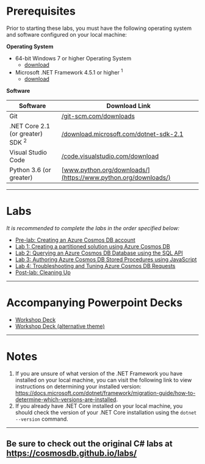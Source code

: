 # Prerequisites

Prior to starting these labs, you must have the following operating system and software configured on your local machine:

**Operating System**

- 64-bit Windows 7 or higher Operating System
    - [download](https://www.microsoft.com/windows/get-windows-10)
- Microsoft .NET Framework 4.5.1 or higher <sup>1</sup>
    - [download](http://go.microsoft.com/fwlink/?LinkId=863262)

**Software**

| Software | Download Link |
| --- | --- |
| Git | [/git-scm.com/downloads](https://git-scm.com/downloads) |
| .NET Core 2.1 (or greater) SDK <sup>2</sup> | [/download.microsoft.com/dotnet-sdk-2.1](https://download.microsoft.com/download/E/2/6/E266C257-F7AF-4E79-8EA2-DF26031C84E2/dotnet-sdk-2.1.103-win-gs-x64.exe) |
| Visual Studio Code | [/code.visualstudio.com/download](https://go.microsoft.com/fwlink/?Linkid=852157) |
| Python 3.6 (or greater)| [www.python.org/downloads/](https://www.python.org/downloads/) |

---


# Labs

*It is recommended to complete the labs in the order specified below:*

- [Pre-lab: Creating an Azure Cosmos DB account](labs/MD/01-getting_started.md)
- [Lab 1: Creating a partitioned solution using Azure Cosmos DB](labs/PDF/Lab1-createCollectionsPopulate.pdf)
- [Lab 2: Querying an Azure Cosmos DB Database using the SQL API](labs/PDF/Lab2-SQL-API-Python.pdf)
- [Lab 3: Authoring Azure Cosmos DB Stored Procedures using JavaScript ](labs/PDF/Lab3-AuthoringCosmosDB_StoredProcedures.pdf)
- [Lab 4: Troubleshooting and Tuning Azure Cosmos DB Requests](labs/PDF/Lab4-TroubleshootingAndTuningCosmosDBqueries.pdf)
- [Post-lab: Cleaning Up](labs/MD/06-cleaning_up.md)

---

# Accompanying Powerpoint Decks

- [Workshop Deck](./decks/cosmos-db-l400.pptx)
- [Workshop Deck (alternative theme)](./decks/cosmos-db-workshop.pptx)

---

# Notes

1. If you are unsure of what version of the .NET Framework you have installed on your local machine, you can visit the following link to view instructions on determining your installed version: <https://docs.microsoft.com/dotnet/framework/migration-guide/how-to-determine-which-versions-are-installed>.
2. If you already have .NET Core installed on your local machine, you should check the version of your .NET Core installation using the ``dotnet --version`` command.

---
**Be sure to check out the original C# labs at https://cosmosdb.github.io/labs/**
---
